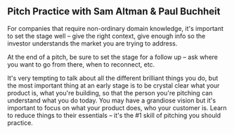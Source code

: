 ## Pitch Practice with Sam Altman & Paul Buchheit

For companies that require non-ordinary domain knowledge, it's important to set the stage well – give the right context, give enough info so the investor understands the market you are trying to address.

At the end of a pitch, be sure to set the stage for a follow up – ask where you want to go from there, when to reconnect, etc.

It's very tempting to talk about all the different brilliant things you do, but the most important thing at an early stage is to be crystal clear what your product is, what you're building, so that the person you're pitching can understand what you do today. You may have a grandiose vision but it's important to focus on what your product does, who your customer is. Learn to reduce things to their essentials – it's the #1 skill of pitching you should practice.
